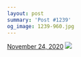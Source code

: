 ```yaml
---
layout: post
summary: 'Post #1239'
og_image: 1239-960.jpg
---
```


<p>
  <time>
    <a href="/1239">November 24, 2020</a>
  </time>
  <a href="/1239">
    <img src="{{ site.assets_url }}/1239-480.jpg" srcset="{{ site.assets_url }}/1239-240.jpg 240w, {{ site.assets_url }}/1239-480.jpg 480w, {{ site.assets_url }}/1239-720.jpg 720w, {{ site.assets_url }}/1239-960.jpg 960w" sizes="(min-width: 700px) 50vw, calc(100vw - 2rem)" />
  </a>
</p>
